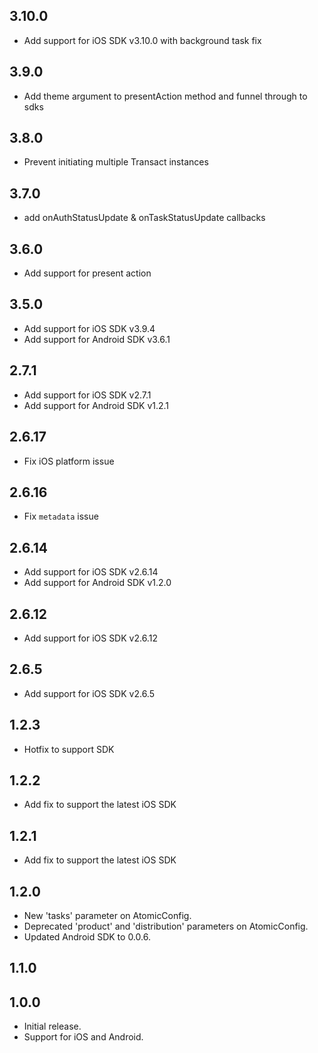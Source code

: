 ## 3.10.0

- Add support for iOS SDK v3.10.0 with background task fix

## 3.9.0

- Add theme argument to presentAction method and funnel through to sdks

## 3.8.0

- Prevent initiating multiple Transact instances

## 3.7.0

- add onAuthStatusUpdate & onTaskStatusUpdate callbacks

## 3.6.0

- Add support for present action

## 3.5.0

- Add support for iOS SDK v3.9.4
- Add support for Android SDK v3.6.1

## 2.7.1

- Add support for iOS SDK v2.7.1
- Add support for Android SDK v1.2.1

## 2.6.17

- Fix iOS platform issue

## 2.6.16

- Fix `metadata` issue

## 2.6.14

- Add support for iOS SDK v2.6.14
- Add support for Android SDK v1.2.0

## 2.6.12

- Add support for iOS SDK v2.6.12

## 2.6.5

- Add support for iOS SDK v2.6.5

## 1.2.3

- Hotfix to support SDK

## 1.2.2

- Add fix to support the latest iOS SDK

## 1.2.1

- Add fix to support the latest iOS SDK

## 1.2.0

- New 'tasks' parameter on AtomicConfig.
- Deprecated 'product' and 'distribution' parameters on AtomicConfig.
- Updated Android SDK to 0.0.6.

## 1.1.0

## 1.0.0

- Initial release.
- Support for iOS and Android.
